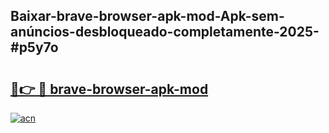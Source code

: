 ## Baixar-brave-browser-apk-mod-Apk-sem-anúncios-desbloqueado-completamente-2025-#p5y7o

# <h2><a href="https://ainizakaria.my?title=brave-browser-apk-mod&ref=22M">🔗👉 🔴 brave-browser-apk-mod</a></h2>

[![acn](https://github.com/user-attachments/assets/0f9c940e-d8b0-45ae-aac7-cd30a18b3e1c)](https://ainizakaria.my?title=brave-browser-apk-mod&ref=22M)

